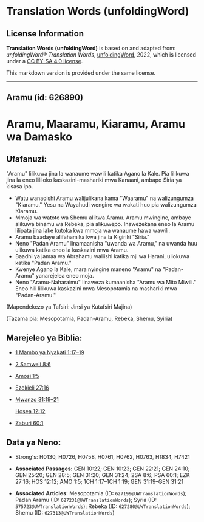 # Translation Words (unfoldingWord)

## License Information

**Translation Words (unfoldingWord)** is based on and adapted from: _unfoldingWord® Translation Words_, [unfoldingWord](https://unfoldingword.org/utw), 2022, which is licensed under a [CC BY-SA 4.0 license](https://creativecommons.org/licenses/by-sa/4.0/legalcode.en).

This markdown version is provided under the same license.



--------------------------------

## Aramu (id: 626890)

Aramu, Maaramu, Kiaramu, Aramu wa Damasko
=========================================

Ufafanuzi:
----------

"Aramu" lilikuwa jina la wanaume wawili katika Agano la Kale. Pia lilikuwa jina la eneo lililoko kaskazini\-mashariki mwa Kanaani, ambapo Siria ya kisasa ipo.

* Watu wanaoishi Aramu walijulikana kama "Waaramu" na walizungumza "Kiaramu." Yesu na Wayahudi wengine wa wakati huo pia walizungumza Kiaramu.
* Mmoja wa watoto wa Shemu aliitwa Aramu. Aramu mwingine, ambaye alikuwa binamu wa Rebeka, pia alikuwepo. Inawezekana eneo la Aramu lilipata jina lake kutoka kwa mmoja wa wanaume hawa wawili.
* Aramu baadaye alifahamika kwa jina la Kigiriki "Siria."
* Neno "Padan Aramu" linamaanisha "uwanda wa Aramu," na uwanda huu ulikuwa katika eneo la kaskazini mwa Aramu.
* Baadhi ya jamaa wa Abrahamu waliishi katika mji wa Harani, uliokuwa katika "Padan Aramu."
* Kwenye Agano la Kale, mara nyingine maneno "Aramu" na "Padan\-Aramu" yanarejelea eneo moja.
* Neno "Aramu\-Naharaimu" linaweza kumaanisha "Aramu wa Mito Miwili." Eneo hili lilikuwa kaskazini mwa Mesopotamia na mashariki mwa "Padan\-Aramu."

(Mapendekezo ya Tafsiri: Jinsi ya Kutafsiri Majina)

(Tazama pia: Mesopotamia, Padan\-Aramu, Rebeka, Shemu, Syiria)

Marejeleo ya Biblia:
--------------------

* [1 Mambo ya Nyakati 1:17–19](https://ref.ly/1Chr1:17-1Chr1:19)
* [2 Samweli 8:6](https://ref.ly/2Sam8:6)
* [Amosi 1:5](https://ref.ly/Amos1:5)
* [Ezekieli 27:16](https://ref.ly/Ezek27:16)
* [Mwanzo 31:19–21](https://ref.ly/Gen31:19-Gen31:21)

    [Hosea 12:12](https://ref.ly/Hos12:12)

* [Zaburi 60:1](https://ref.ly/Ps60:1)

Data ya Neno:
-------------

* Strong's: H0130, H0726, H0758, H0761, H0762, H0763, H1834, H7421

* **Associated Passages:** GEN 10:22; GEN 10:23; GEN 22:21; GEN 24:10; GEN 25:20; GEN 28:5; GEN 31:20; GEN 31:24; 2SA 8:6; PSA 60:1; EZK 27:16; HOS 12:12; AMO 1:5; 1CH 1:17–1CH 1:19; GEN 31:19–GEN 31:21
* **Associated Articles:** Mesopotamia (ID: `627199@UWTranslationWords`); Padan Aramu (ID: `627231@UWTranslationWords`); Syria (ID: `575723@UWTranslationWords`); Rebeka (ID: `627280@UWTranslationWords`); Shemu (ID: `627313@UWTranslationWords`)

